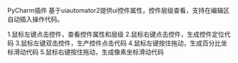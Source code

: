 PyCharm插件
基于uiautomator2提供ui控件属性，控件层级查看，支持在编辑区自动插入操作代码。

1.鼠标左键点击控件，查看控件属性和层级
2.鼠标右键点击控件，生成控件定位代码
3.鼠标左键双击控件，生产控件点击代码
4.鼠标左键按住拖动，生成百分比坐标滑动代码
5.鼠标右键按住拖动，生成像素坐标滑动代码
